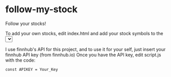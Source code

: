 # follow-my-stock
Follow your stocks!

To add your own stocks, edit index.html and add your stock symbols to the <select>

I use finnhub's API for this project, and to use it for your self, just insert your finnhub API key (from finnhub.io)
Once you have the API key, edit script.js with the code: 

  
`const APIKEY = Your_Key`
